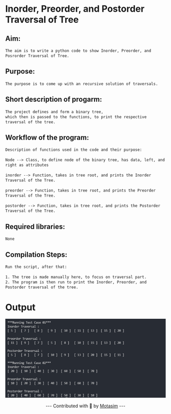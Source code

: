 
# Inorder, Preorder, and Postorder Traversal of Tree

## Aim:
    The aim is to write a python code to show Inorder, Preorder, and Posrorder Traversal of Tree.

## Purpose:
    The purpose is to come up with an recursive solution of traversals.

## Short description of progarm:
    The project defines and form a binary tree, 
    which then is passed to the functions, to print the respective traversal of the tree.

## Workflow of the program:
    Description of functions used in the code and their purpose:

    Node --> Class, to define node of the binary tree, has data, left, and right as attributes

    inorder --> Function, takes in tree root, and prints the Inorder Traversal of the Tree.

    preorder --> Function, takes in tree root, and prints the Preorder Traversal of the Tree.

    postorder --> Function, takes in tree root, and prints the Postorder Traversal of the Tree.

## Required libraries:
    None

## Compilation Steps:
    Run the script, after that:

    1. The tree is made manually here, to focus on traversal part.
    2. The program is then run to print the Inorder, Preorder, and Postorder traversal of the tree.

# Output
![Output](./images/output.png)

<p align = "center">--- Contributed with 🧡 by <a href = "https://github.com/motasimmakki">Motasim</a> ---</p>